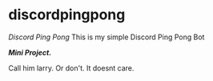 # discordpingpong
*Discord Ping Pong*
This is my simple Discord Ping Pong Bot


***Mini Project.***

Call him larry. Or don't. It doesnt care. 

